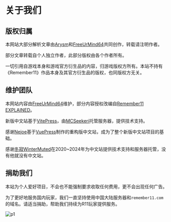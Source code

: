 # 关于我们

## 版权归属

本网站大部分解析文章由[Arysm](https://adayem.wordpress.com/)和[FreeUrMind64](https://space.bilibili.com/3493129221049150)共同创作，转载请注明作者。

部分文章转载自个人独立作者，此部分版权由各个作者所有。

一切引用自游戏本身和游戏官方衍生品的内容，归游戏版权方所有。本站不持有《Remember11》作品本身及其官方衍生品的版权，也同版权方无关。

## 维护团队

本网站内容由[FreeUrMind64](https://space.bilibili.com/3493129221049150)维护，部分内容授权改编自[Remember11 EXPLAINED](https://adayem.wordpress.com/)。

新版中文站基于[VitePress](https://vitepress.dev/zh/)，由[MCSeekeri](https://github.com/MCSeekeri)托管服务器，提供技术支持。

感谢[Nejoe](https://space.bilibili.com/1716803)基于[VuePress](https://vuepress.vuejs.org/zh/)制作的重构版中文站，成为了整个新版中文站项目的基础。

感谢[冬寂WinterMuted](https://space.bilibili.com/319404588)在2020~2024年为中文站提供技术支持和服务器托管，没有他就没有中文站。

## 捐助我们

本站为个人爱好项目，不会也不能强制要求收取任何费用，更不会出现任何广告。

为了更好地服务国内玩家，我们一直坚持使用中国大陆服务器和`remember11.com`的域名。请适当捐助，帮助我们持续为R11玩家提供服务。

![p1](/images/sponsorQrCode.webp)
